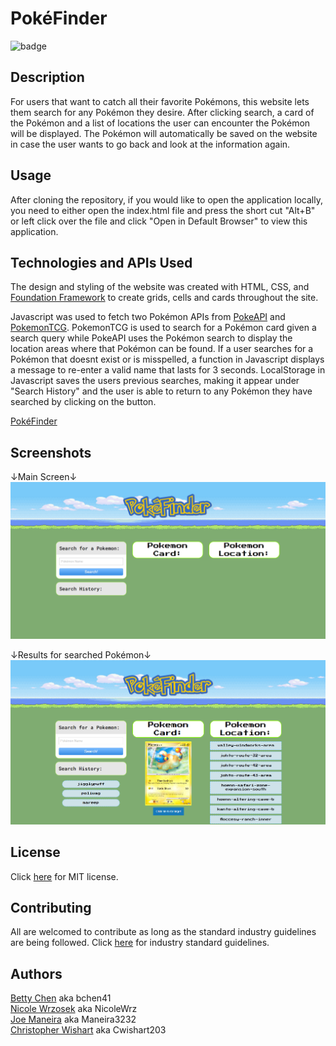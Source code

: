 # PokéFinder

![badge](https://img.shields.io/badge/license-MIT-blue)

## Description

For users that want to catch all their favorite Pokémons, this website lets them search for any Pokémon they desire. After clicking search, a card of the Pokémon and a list of locations the user can encounter the Pokémon will be displayed. The Pokémon will automatically be saved on the website in case the user wants to go back and look at the information again.

## Usage

After cloning the repository, if you would like to open the application locally, you need to either open the index.html file and press the short cut "Alt+B" or left click over the file and click "Open in Default Browser" to view this application.

## Technologies and APIs Used

The design and styling of the website was created with HTML, CSS, and [Foundation Framework](https://get.foundation/sites/docs/) to create grids, cells and cards throughout the site.

Javascript was used to fetch two Pokémon APIs from [PokeAPI](https://pokeapi.co/docs/v2) and [PokemonTCG](https://docs.pokemontcg.io/). PokemonTCG is used to search for a Pokémon card given a search query while PokeAPI uses the Pokémon search to display the location areas where that Pokémon can be found. If a user searches for a Pokémon that doesnt exist or is misspelled, a function in Javascript displays a message to re-enter a valid name that lasts for 3 seconds. LocalStorage in Javascript saves the users previous searches, making it appear under "Search History" and the user is able to return to any Pokémon they have searched by clicking on the button.

[PokéFinder](https://bchen41.github.io/PokeFinder/)

## Screenshots

↓Main Screen↓
![](https://github.com/bchen41/PokeFinder/blob/ff265f696624cbc764592ea909ee21386e38a7bf/assets/images/StartingScreen.png)

↓Results for searched Pokémon↓
![](https://github.com/bchen41/PokeFinder/blob/ff265f696624cbc764592ea909ee21386e38a7bf/assets/images/ResultsSS.png)

## License

Click [here](https://github.com/bchen41/PokeFinder/blob/main/LICENSE) for MIT license.

## Contributing

All are welcomed to contribute as long as the standard industry guidelines are being followed.
Click [here](https://www.contributor-covenant.org/) for industry standard guidelines.

## Authors

[Betty Chen](https://github.com/bchen41) aka bchen41  
[Nicole Wrzosek](https://github.com/NicoleWrz) aka NicoleWrz  
[Joe Maneira](https://github.com/Maneira3232) aka Maneira3232  
[Christopher Wishart](https://github.com/Cwishart203) aka Cwishart203

